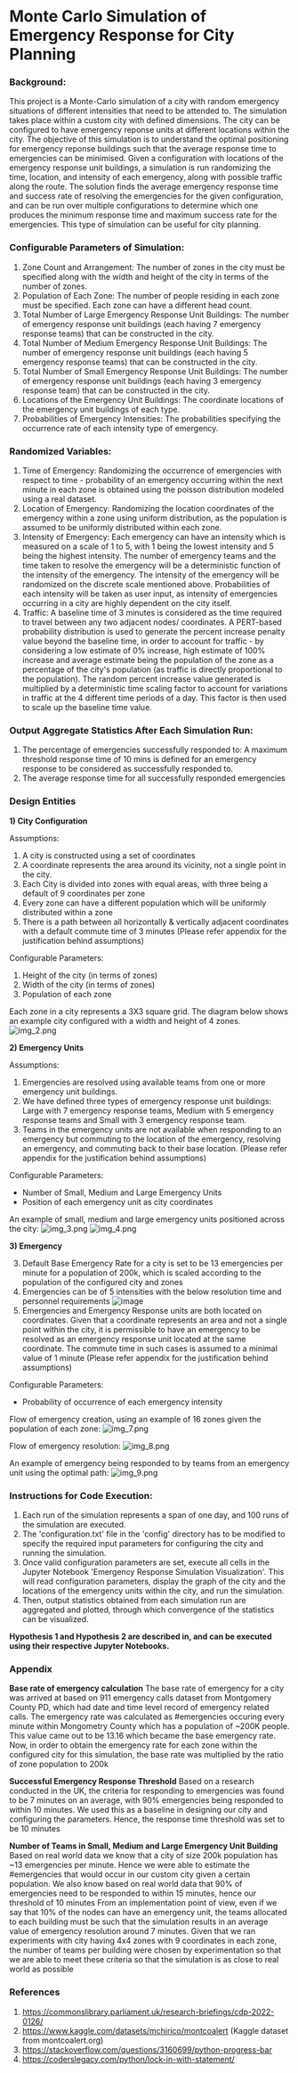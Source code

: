 # Monte Carlo Simulation of Emergency Response for City Planning



### **Background:**
This project is a Monte-Carlo simulation of a city with random emergency situations of different intensities that need to be attended to. The simulation takes place within a custom city with defined dimensions. The city can be configured to have emergency reponse units at different locations within the city. The objective of this simulation is to understand the optimal positioning for emergency reponse buildings such that the average response time to emergencies can be minimised. Given a configuration with locations of the emergency response unit buildings, a simulation is run randomizing the time, location, and intensity of each emergency, along with possible traffic along the route. The solution finds the average emergency response time and success rate of resolving the emergencies for the given configuration, and can be run over multiple configurations to determine which one produces the minimum response time and maximum success rate for the emergencies. This type of simulation can be useful for city planning.



### **Configurable Parameters of Simulation:**
1. Zone Count and Arrangement: The number of zones in the city must be specified along with the width and height of the city in terms of the number of zones.
2. Population of Each Zone: The number of people residing in each zone must be specified. Each zone can have a different head count.
3. Total Number of Large Emergency Response Unit Buildings: The number of emergency response unit buildings (each having 7 emergency response teams) that can be        constructed in the city.
4. Total Number of Medium Emergency Response Unit Buildings: The number of emergency response unit buildings (each having 5 emergency response teams) that can be      constructed in the city.
5. Total Number of Small Emergency Response Unit Buildings: The number of emergency response unit buildings (each having 3 emergency response team) that can be        constructed in the city.
6. Locations of the Emergency Unit Buildings: The coordinate locations of the emergency unit buildings of each type.
7. Probabilities of Emergency Intensities: The probabilities specifying the occurrence rate of each intensity type of emergency.




### **Randomized Variables:**
1. Time of Emergency: Randomizing the occurrence of emergencies with respect to time - probability of an emergency occurring within the next minute in each zone is obtained using the poisson distribution modeled using a real dataset.
2. Location of Emergency: Randomizing the location coordinates of the emergency within a zone using uniform distribution, as the population is assumed to be uniformly distributed within each zone.
3. Intensity of Emergency: Each emergency can have an intensity which is measured on a scale of 1 to 5, with 1 being the lowest intensity and 5 being the highest intensity. The number of emergency teams and the time taken to resolve the emergency will be a deterministic function of the intensity of the emergency. The intensity of the emergency will be randomized on the discrete scale mentioned above. Probabilities of each intensity will be taken as user input, as intensity of emergencies occurring in a city are highly dependent on the city itself.
4. Traffic: A baseline time of 3 minutes is considered as the time required to travel between any two adjacent nodes/ coordinates. A PERT-based probability distribution is used to generate the percent increase penalty value beyond the baseline time, in order to account for traffic - by considering a low estimate of 0% increase, high estimate of 100% increase and average estimate being the population of the zone as a percentage of the city's population (as traffic is directly proportional to the population). The random percent increase value generated is multiplied by a deterministic time scaling factor to account for variations in traffic at the 4 different time periods of a day. This factor is then used to scale up the baseline time value.  




### **Output Aggregate Statistics After Each Simulation Run:**
1) The percentage of emergencies successfully responded to: A maximum threshold response time of 10 mins is defined for an emergency response to be considered as successfully responded to.
2) The average response time for all successfully responded emergencies




### **Design Entities**

**1) City Configuration**

Assumptions: 
1. A city is constructed using a set of coordinates
2. A coordinate represents the area around its vicinity, not a single point in the city.
3. Each City is divided into zones with equal areas, with three being a default of 9 coordinates per zone
4. Every zone can have a different population which will be uniformly distributed within a zone
5. There is a path between all horizontally & vertically adjacent coordinates with a default commute time of 3 minutes 
(Please refer appendix for the justification behind assumptions)


Configurable Parameters:
1. Height of the city (in terms of zones)
2. Width of the city (in terms of zones)
3. Population of each zone

Each zone in a city represents a 3X3 square grid. The diagram below shows an example city configured with a width and height of 4 zones.
![img_2.png](images/img_2.png)


**2) Emergency Units**

Assumptions:
1. Emergencies are resolved using available teams from one or more emergency unit buildings.
2. We have defined three types of emergency response unit buildings: Large with 7 emergency response teams, Medium with 5 emergency response teams and Small with 3    emergency response team. 
3. Teams in the emergency units are not available when responding to an emergency but commuting to the location of the emergency, resolving an emergency, and          commuting back to their base location.
(Please refer appendix for the justification behind assumptions)

Configurable Parameters:
- Number of Small, Medium and Large Emergency Units
- Position of each emergency unit as city coordinates

An example of small, medium and large emergency units positioned across the city:
![img_3.png](images/img_3.png)
![img_4.png](images/img_4.png)


**3) Emergency**

3. Default Base Emergency Rate for a city is set to be 13 emergencies per minute for a population of 200k, which is scaled according to the population of the          configured city and zones
4. Emergencies can be of 5 intensities with the below resolution time and personnel requirements
![image](https://user-images.githubusercontent.com/47455312/206881503-28ffcd49-657f-4510-ae8e-73c869fc54a6.png)
5. Emergencies and Emergency Response units are both located on coordinates. Given that a coordinate represents an area and not a single point within the city, it      is permissible to have an emergency to be resolved as an emergency response unit located at the same coordinate. The commute time in such cases is assumed to a      minimal value of 1 minute
(Please refer appendix for the justification behind assumptions)

Configurable Parameters:
- Probability of occurrence of each emergency intensity

Flow of emergency creation, using an example of 16 zones given the population of each zone:
![img_7.png](images/img_7.png)

Flow of emergency resolution:
![img_8.png](images/img_8.png)

An example of emergency being responded to by teams from an emergency unit using the optimal path:
![img_9.png](images/img_9.png)




### **Instructions for Code Execution:**
1) Each run of the simulation represents a span of one day, and 100 runs of the simulation are executed.
2) The 'configuration.txt' file in the 'config' directory has to be modified to specify the required input parameters for configuring the city and running the simulation.
3) Once valid configuration parameters are set, execute all cells in the Jupyter Notebook 'Emergency Response Simulation Visualization'. This will read configuration parameters, display the graph of the city and the locations of the emergency units within the city, and run the simulation.
4) Then, output statistics obtained from each simulation run are aggregated and plotted, through which convergence of the statistics can be visualized.

**Hypothesis 1 and Hypothesis 2 are described in, and can be executed using their respective Jupyter Notebooks.**




### Appendix

**Base rate of emergency calculation**
The base rate of emergency for a city was arrived at based on 911 emergency calls dataset from Montgomery County PD, which had date and time level record of emergency related calls. The emergency rate was calculated as #emergencies occuring every minute within Mongometry County which has a population of ~200K people. This value came out to be 13.16 which became the base emergency rate. Now, in order to obtain the emergency rate for each zone within the configured city for this simulation, the base rate was multiplied by the ratio of zone population to 200k

**Successful Emergency Response Threshold**
Based on a research conducted in the UK, the criteria for responding to emergencies was found to be 7 minutes on an average, with 90% emergencies being responded to within 10 minutes. We used this as a baseline in designing our city and configuring the parameters. Hence, the response time threshold was set to be 10 minutes

**Number of Teams in Small, Medium and Large Emergency Unit Building**
Based on real world data we know that a city of size 200k population has ~13 emergencies per minute. Hence we were able to estimate the #emergencies that would occur in our custom city given a certain population. We also know based on real world data that 90% of emergencies need to be responded to within 15 minutes, hence our threshold of 10 minutes From an implementation point of view, even if we say that 10% of the nodes can have an emergency unit, the teams allocated to each building must be such that the simulation results in an average value of emergency resolution around 7 minutes. Given that we ran experiments with city having 4x4 zones with 9 coordinates in each zone, the number of teams per building were chosen by experimentation so that we are able to meet these criteria so that the simulation is as close to real world as possible





### **References**
1) https://commonslibrary.parliament.uk/research-briefings/cdp-2022-0126/ 
2) https://www.kaggle.com/datasets/mchirico/montcoalert (Kaggle dataset from montcoalert.org)
3) https://stackoverflow.com/questions/3160699/python-progress-bar
4) https://coderslegacy.com/python/lock-in-with-statement/
